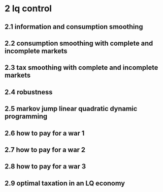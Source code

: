 # 2 lq control

## 2.1 information and consumption smoothing

## 2.2 consumption smoothing with complete and incomplete markets

## 2.3 tax smoothing with complete and incomplete markets

## 2.4 robustness

## 2.5 markov jump linear quadratic dynamic programming

## 2.6 how to pay for a war 1

## 2.7 how to pay for a war 2

## 2.8 how to pay for a war 3

## 2.9 optimal taxation in an LQ economy